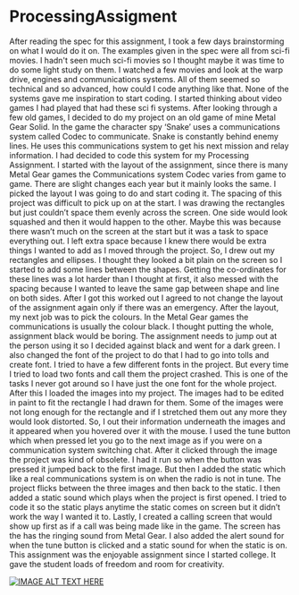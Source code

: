 # ProcessingAssigment
After reading the spec for this assignment, I took a few days brainstorming on what I would do it on. The examples given in the spec were all from sci-fi movies. I hadn't seen much sci-fi movies so I thought maybe it was time to do some light study on them. I watched a few movies and look at the warp drive, engines and communications systems. All of them seemed so technical and so advanced, how could I code anything like that. None of the systems gave me inspiration to start coding. I started thinking about video games I had played that had these sci fi systems. After looking through a few old games, I decided to do my project on an old game of mine Metal Gear Solid. In the game the character spy ‘Snake’ uses a communications system called Codec to communicate. Snake is constantly behind enemy lines. He uses this communications system to get his next mission and relay information. I had decided to code this system for my Processing Assignment.
I started with the layout of the assignment, since there is many Metal Gear games the Communications system Codec varies from game to game. There are slight changes each year but it mainly looks the same. I picked the layout I was going to do and start coding it. The spacing of this project was difficult to pick up on at the start. I was drawing the rectangles but just couldn’t space them evenly across the screen. One side would look squashed and then it would happen to the other. Maybe this was because there wasn’t much on the screen at the start but it was a task to space everything out. I left extra space because I knew there would be extra things I wanted to add as I moved through the project. So, I drew out my rectangles and ellipses. I thought they looked a bit plain on the screen so I started to add some lines between the shapes. Getting the co-ordinates for these lines was a lot harder than I thought at first, it also messed with the spacing because I wanted to leave the same gap between shape and line on both sides. After I got this worked out I agreed to not change the layout of the assignment again only if there was an emergency.
After the layout, my next job was to pick the colours. In the Metal Gear games the communications is usually the colour black. I thought putting the whole, assignment black would be boring. The assignment needs to jump out at the person using it so I decided against black and went for a dark green. I also changed the font of the project to do that I had to go into tolls and create font. I tried to have a few different fonts in the project. But every time I tried to load two fonts and call them the project crashed. This is one of the tasks I never got around so I have just the one font for the whole project.
After this I loaded the images into my project. The images had to be edited in paint to fit the rectangle I had drawn for them. Some of the images were not long enough for the rectangle and if I stretched them out any more they would look distorted. So, I out their information underneath the images and it appeared when you hovered over it with the mouse. I used the tune button which when pressed let you go to the next image as if you were on a communication system switching chat. After it clicked through the image the project was kind of obsolete. I had it run so when the button was pressed it jumped back to the first image. But then I added the static which like a real communications system is on when the radio is not in tune. The project flicks between the three images and then back to the static. I then added a static sound which plays when the project is first opened. I tried to code it so the static plays anytime the static comes on screen but it didn’t work the way I wanted it to.
Lastly, I created a calling screen that would show up first as if a call was being made like in the game. The screen has the has the ringing sound from Metal Gear. I also added the alert sound for when the tune button is clicked and a static sound for when the static is on. This assignment was the enjoyable assignment since I started college. It gave the student loads of freedom and room for creativity.

[![IMAGE ALT TEXT HERE](https://img.youtube.com/vi/4yY-acxgbD0&feature/0.jpg)](https://www.youtube.com/watch?v=4yY-acxgbD0&feature)

